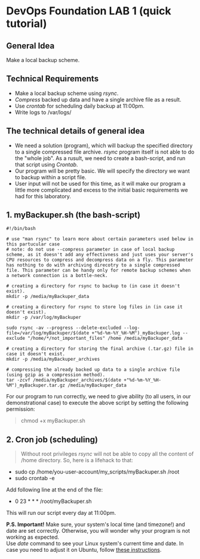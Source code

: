 # DevOps Foundation LAB 1 (quick tutorial)
## General Idea

Make a local backup scheme.

## Technical Requirements

 - Make a local backup scheme using *rsync*.
 - *Compress* backed up data and have a single archive file as a result.
 - Use *crontab* for scheduling daily backup at 11:00pm.
 - Write logs to /var/logs/
 
## The technical details of general idea

- We need a solution (program), which will backup the specified directory to a single compressed file archive. *rsync* program itself is not able to do the "whole job". As a rusult, we need to create a bash-script, and run that script using *Crontab*.
- Our program will be pretty basic. We will specify the directory we want to backup within a script file.
- User input will not be used for this time, as it will make our program a little more complicated and excess to the initial basic requirements we had for this laboratory.

## 1. myBackuper.sh (the bash-script)

    #!/bin/bash
    
    # use "man rsync" to learn more about certain parameters used below in this partucular case
    # note: do not use --compress parameter in case of local backup scheme, as it doesn't add any effectivness and just uses your server's CPU resources to compress and decompress data on a fly. This parameter has nothing to do with archiving direcotry to a single compressed file. This parameter can be handy only for remote backup schemes when a network connection is a bottle-neck.
    
    # creating a directory for rsync to backup to (in case it doesn't exist).
    mkdir -p /media/myBackuper_data
    
    # creating a directory for rsync to store log files in (in case it doesn't exist).
    mkdir -p /var/log/myBackuper
    
    sudo rsync -av --progress --delete-excluded --log-file=/var/log/myBackuper/$(date +"%d-%m-%Y_%H-%M")_myBackuper.log --exclude "/home/*/not_important_files" /home /media/myBackuper_data
    
    # creating a directory for storing the final archive (.tar.gz) file in case it doesn't exist.
    mkdir -p /media/myBackuper_archives
    
    # compressing the already backed up data to a single archive file (using gzip as a compression method).
    tar -zcvf /media/myBackuper_archives/$(date +"%d-%m-%Y_%H-%M")_myBackuper.tar.gz /media/myBackuper_data


For our program to run correctly, we need to give ability (to all users, in our demonstrational case) to execute the above script by setting the following permission:

> chmod +x myBackuper.sh

## 2. Cron job (scheduling)

> Without root privileges *rsync* will not be able to copy all the content of /home directory.
> So, here is a lifehack to that:

 - sudo cp /home/you-user-account/my_scripts/myBackuper.sh /root
 - sudo crontab -e

 Add following line at the end of the file:

 - 0 23 * * * /root/myBackuper.sh

This will run our script every day at 11:00pm.

**P.S. Important!** Make sure, your system's local time (and timezone!) and date are set correctly. Otherwise, you will wonder why your program is not working as expected.\
Use *date* command to see your Linux system's current time and date. In case you need to adjust it on Ubuntu, follow [these instructions](https://help.ubuntu.com/community/UbuntuTime#Using_the_Command_Line_.28terminal.29).
